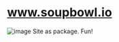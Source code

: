 # www.soupbowl.io
![image](https://user-images.githubusercontent.com/11209477/147856239-c7eb65c9-ba89-44fa-bf32-1e68568dc48b.png)
Site as package. Fun!
